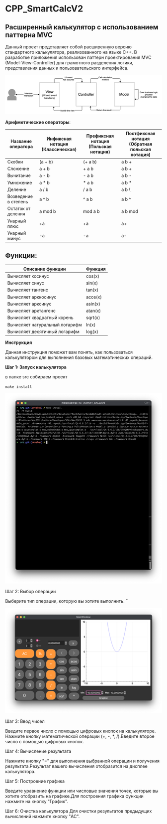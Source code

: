 # CPP_SmartCalcV2

## Расширенный калькулятор с использованием паттерна MVC

Данный проект представляет собой расширенную версию стандартного калькулятора, реализованного на языке C++. В разработке приложения использован паттерн проектирования MVC (Model-View-Controller) для грамотного разделения логики, представления данных и пользовательского интерфейса.

![MVC](MVC-Process.png)


**Арифметические операторы**:

| Название оператора | Инфиксная нотация  (Классическая) | Префиксная нотация  (Польская нотация) | Постфиксная нотация  (Обратная польская нотация) |
| --- | --- | --- | --- |
| Скобки | (a + b) | (+ a b) | a b + |
| Сложение | a + b | + a b | a b + |
| Вычитание | a - b | - a b | a b - |
| Умножение | a * b | * a b | a b * |
| Деление | a / b | / a b | a b \ |
| Возведение в степень | a ^ b | ^ a b | a b ^ |
| Остаток от деления | a mod b | mod a b | a b mod |
| Унарный плюс | +a | +a | a+ |
| Унарный минус | -a | -a | a- |

## Функции:

| Описание функции | Функция |
| --- | --- |
| Вычисляет косинус | cos(x) |
| Вычисляет синус | sin(x) |
| Вычисляет тангенс | tan(x) |
| Вычисляет арккосинус | acos(x) |
| Вычисляет арксинус | asin(x) |
| Вычисляет арктангенс | atan(x) |
| Вычисляет квадратный корень | sqrt(x) |
| Вычисляет натуральный логарифм | ln(x) |
| Вычисляет десятичный логарифм | log(x) |

**Инструкция**

Данная инструкция поможет вам понять, как пользоваться калькулятором для выполнения базовых математических операций.

**Шаг 1: Запуск калькулятора** 

в папке src собираем проект 

`make install`

![Screenshot 2024-03-31 at 14.49.33.png](Screenshot%202024-03-31%20at%2015.29.00.png)

Шаг 2: Выбор операции

Выберите тип операции, которую вы хотите выполнить. ``

![Screenshot 2024-03-31 at 13.33.14.png](Screenshot%202024-03-31%20at%2013.33.14.png)

Шаг 3: Ввод чисел

Введите первое число с помощью цифровых кнопок на калькуляторе. Нажмите кнопку математической операции (+, -, *, /).Введите второе число с помощью цифровых кнопок.

Шаг 4: Вычисление результата

 Нажмите кнопку "=" для выполнения выбранной операции и получения результата.Результат вашего вычисления отобразится на дисплее калькулятора.

Шаг 5: Построение графика 

Введите уравнение функции или числовые значения точек, которые вы хотите отобразить на графике.Для построения графика функции нажмите на кнопку "График". 

Шаг 6: Очистка калькулятора Для очистки результатов предыдущих вычислений нажмите кнопку "AC".
